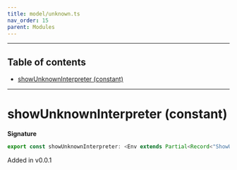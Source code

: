 ```yaml
---
title: model/unknown.ts
nav_order: 15
parent: Modules
---
```


---

<h2 class="text-delta">Table of contents</h2>

- [showUnknownInterpreter (constant)](#showunknowninterpreter-constant)

---

# showUnknownInterpreter (constant)

**Signature**

```ts
export const showUnknownInterpreter: <Env extends Partial<Record<"ShowURI", any>>>() => ModelAlgebraUnknown1<"ShowURI", Env> = ...
```

Added in v0.0.1
